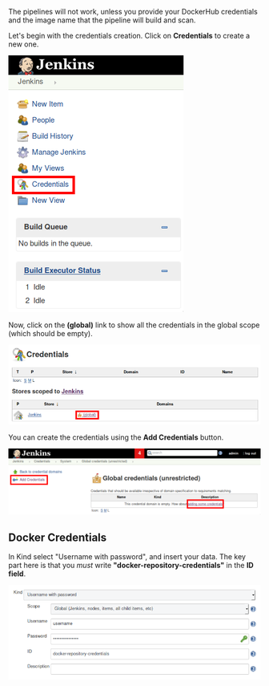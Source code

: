 The pipelines will not work, unless you provide your DockerHub credentials and the image name that the pipeline will build and scan.

Let's begin with the credentials creation. Click on **Credentials** to create a new one.

![Credentials menu item](assets/image08.png)

Now, click on the **(global)** link to show all the credentials in the global scope (which should be empty).

![Credentials page](assets/image09.png)

You can create the credentials using the **Add Credentials** button.

![Add Credentials button](assets/image10.png)

Docker Credentials
------------------

In Kind select "Username with password", and insert your data.
The key part here is that you _must_ write **"docker-repository-credentials"** in the **ID field**.

![Docker Credentials](assets/image11.png)